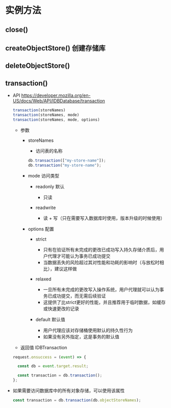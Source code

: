 # 实例方法

## close()

## createObjectStore() 创建存储库

## deleteObjectStore()

## transaction()

+ API https://developer.mozilla.org/en-US/docs/Web/API/IDBDatabase/transaction

  ```js
  transaction(storeNames)
  transaction(storeNames, mode)
  transaction(storeNames, mode, options)
  ```

  + 参数

    + storeNames

      + 访问表的名称

      ```js
      db.transaction(["my-store-name"]);
      db.transaction("my-store-name");
      ```

    + mode 访问类型

      + readonly 默认

        + 只读

      + readwrite

        + 读 + 写（只在需要写入数据库时使用，版本升级的时候使用）

    + options 配置

      + strict

        + 只有在验证所有未完成的更改已成功写入持久存储介质后，用户代理才可能认为事务已成功提交
        + 当数据丢失的风险超过其对性能和功耗的影响时（与放松时相比），建议这样做

      + relaxed

        + 一旦所有未完成的更改写入操作系统，用户代理就可以认为事务已成功提交，而无需后续验证
        + 这提供了比strict更好的性能，并且推荐用于临时数据，如缓存或快速更改的记录

      + default 默认值

        + 用户代理应该对存储桶使用默认的持久性行为
        + 如果没有另外指定，这是事务的默认值

  + 返回值  IDBTransaction


  ```js
  request.onsuccess = (event) => {

    const db = event.target.result;

    const transaction = db.transaction();
  };
  ```

+ 如果需要访问数据库中的所有对象存储，可以使用该属性

  ```js
  const transaction = db.transaction(db.objectStoreNames);
  ```
